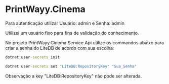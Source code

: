 # PrintWayy.Cinema

Para autenticação utilizar Usuário: admin e Senha: admin

Utilizei um usuário fixo para fins de validação do conhecimento.

No projeto PrintWayy.Cinema.Service.Api utilize os commandos abaixo para criar a senha do LiteDB de acordo com sua escolha:
```cmd
dotnet user-secrets init
```
```cmd
dotnet user-secrets set "LiteDB:RepositoryKey" "Sua_Senha"
```
Observação a key "LiteDB:RepositoryKey" não pode ser alterada.
